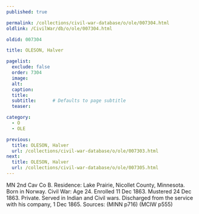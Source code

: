 ```yaml
---
published: true

permalink: /collections/civil-war-database/o/ole/007304.html
oldlink: /CivilWar/db/o/ole/007304.html

oldid: 007304

title: OLESON, Halver

pagelist:
  exclude: false
  order: 7304
  image: 
  alt:
  caption:
  title:
  subtitle:      # Defaults to page subtitle
  teaser:

category: 
  - O 
  - OLE

previous:
  title: OLESON, Halver
  url: /collections/civil-war-database/o/ole/007303.html  
next:
  title: OLESON, Halver
  url: /collections/civil-war-database/o/ole/007305.html   
---
```

MN 2nd Cav Co B. Residence: Lake Prairie, Nicollet County, Minnesota. Born in Norway. Civil War: Age 24. Enrolled 11 Dec 1863. Mustered 24 Dec 1863. Private. Served in Indian and Civil wars. Discharged from the service with his company, 1 Dec 1865. Sources: (MINN p716) (MCIW p555)